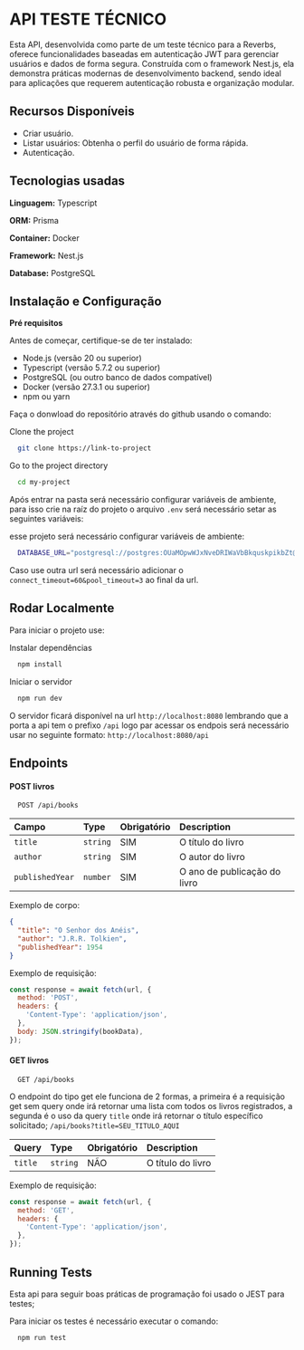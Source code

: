 # API TESTE TÉCNICO

Esta API, desenvolvida como parte de um teste técnico para a Reverbs, oferece funcionalidades baseadas em autenticação JWT para gerenciar usuários e dados de forma segura. Construída com o framework Nest.js, ela demonstra práticas modernas de desenvolvimento backend, sendo ideal para aplicações que requerem autenticação robusta e organização modular.

## Recursos Disponíveis

- Criar usuário.
- Listar usuários: Obtenha o perfil do usuário de forma rápida.
- Autenticação.

## Tecnologias usadas

**Linguagem:** Typescript

**ORM:** Prisma

**Container:** Docker

**Framework:** Nest.js

**Database:** PostgreSQL

## Instalação e Configuração

**Pré requisitos**

Antes de começar, certifique-se de ter instalado:

- Node.js (versão 20 ou superior)
- Typescript (versão 5.7.2 ou superior)
- PostgreSQL (ou outro banco de dados compatível)
- Docker (versão 27.3.1 ou superior)
- npm ou yarn

Faça o donwload do repositório através do github usando o comando:

Clone the project

```bash
  git clone https://link-to-project
```

Go to the project directory

```bash
  cd my-project
```

Após entrar na pasta será necessário configurar variáveis de ambiente, para isso crie na raíz do projeto o arquivo `.env`
será necessário setar as seguintes variáveis:

esse projeto será necessário configurar variáveis de ambiente:

```bash
  DATABASE_URL="postgresql://postgres:OUaMOpwWJxNveDRIWaVbBkquskpikbZt@junction.proxy.rlwy.net:41177/railway?connect_timeout=60&pool_timeout=30"
```

Caso use outra url será necessário adicionar o `connect_timeout=60&pool_timeout=3` ao final da url.

## Rodar Localmente

Para iniciar o projeto use:

Instalar dependências

```bash
  npm install
```

Iniciar o servidor

```bash
  npm run dev
```

O servidor ficará disponível na url `http://localhost:8080` lembrando que a porta a api tem o prefixo `/api` logo par acessar os endpois será necessário usar no seguinte formato: `http://localhost:8080/api`

## Endpoints

#### POST livros

```http
  POST /api/books
```

| Campo           | Type     | Obrigatório | Description                  |
| :-------------- | :------- | :---------- | :--------------------------- |
| `title`         | `string` | SIM         | O título do livro            |
| `author`        | `string` | SIM         | O autor do livro             |
| `publishedYear` | `number` | SIM         | O ano de publicação do livro |

Exemplo de corpo:

```json
{
  "title": "O Senhor dos Anéis",
  "author": "J.R.R. Tolkien",
  "publishedYear": 1954
}
```

Exemplo de requisição:

```js
const response = await fetch(url, {
  method: 'POST',
  headers: {
    'Content-Type': 'application/json',
  },
  body: JSON.stringify(bookData),
});
```

#### GET livros

```http
  GET /api/books
```

O endpoint do tipo get ele funciona de 2 formas, a primeira é a requisição get sem query onde irá retornar uma lista com todos os livros registrados, a segunda é o uso da query `title` onde irá retornar o título específico solicitado; `/api/books?title=SEU_TITULO_AQUI`

| Query   | Type     | Obrigatório | Description       |
| :------ | :------- | :---------- | :---------------- |
| `title` | `string` | NÃO         | O título do livro |

Exemplo de requisição:

```js
const response = await fetch(url, {
  method: 'GET',
  headers: {
    'Content-Type': 'application/json',
  },
});
```

## Running Tests

Esta api para seguir boas práticas de programação foi usado o JEST para testes;

Para iniciar os testes é necessário executar o comando:

```bash
  npm run test
```
